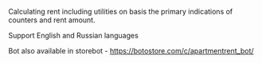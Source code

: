 Calculating rent including utilities on basis the primary indications of counters and rent amount.

Support English and Russian languages

Bot also available in storebot - https://botostore.com/c/apartmentrent_bot/

